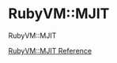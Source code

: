 # RubyVM::MJIT

RubyVM::MJIT


[RubyVM::MJIT Reference](https://ruby-doc.org/core-2.6/RubyVM/MJIT.html)